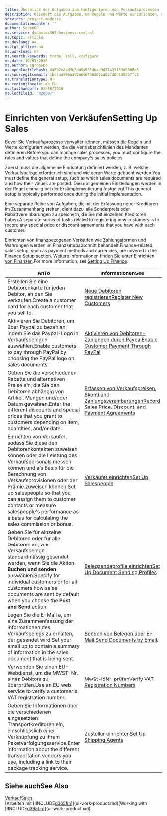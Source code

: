 ```yaml
---
title: Überblick der Aufgaben zum konfigurieren von Verkaufsprozessen | Microsoft Docs
description: Gliedert die Aufgaben, um Regeln und Werte einzurichten, um Ihre Vertriebsrichtlinien und Arbeitsgänge zu definieren.
services: project-madeira
documentationcenter: ''
author: SorenGP
ms.service: dynamics365-business-central
ms.topic: article
ms.devlang: na
ms.tgt_pltfrm: na
ms.workload: na
ms.search.keywords: trade, sell, configure
ms.date: 10/01/2018
ms.author: sgroespe
ms.openlocfilehash: 445b2c8ad3b5d4989324bae3d27423163d6808b5
ms.sourcegitcommit: 1bcfaa99ea302e6b84b8361ca02730b135557fc1
ms.translationtype: HT
ms.contentlocale: de-CH
ms.lasthandoff: 03/08/2019
ms.locfileid: "820097"
---
```

# <a name="setting-up-sales"></a><span data-ttu-id="0421a-103">Einrichten von Verkäufen</span><span class="sxs-lookup"><span data-stu-id="0421a-103">Setting Up Sales</span></span>
<span data-ttu-id="0421a-104">Bevor Sie Verkaufsprozesse verwalten können, müssen die Regeln und Werte konfiguriert werden, die die Vertriebsrichtlinien des Mandanten definieren.</span><span class="sxs-lookup"><span data-stu-id="0421a-104">Before you can manage sales processes, you must configure the rules and values that define the company's sales policies.</span></span>

<span data-ttu-id="0421a-105">Zuerst muss die allgemeine Einrichtung definiert werden, z. B. welche Verkaufsbelege erforderlich sind und wie deren Werte gebucht werden.</span><span class="sxs-lookup"><span data-stu-id="0421a-105">You must define the general setup, such as which sales documents are required and how their values are posted.</span></span> <span data-ttu-id="0421a-106">Diese allgemeinen Einstellungen werden in der Regel einmalig bei der Erstimplementierung festgelegt.</span><span class="sxs-lookup"><span data-stu-id="0421a-106">This general setup is typically performed once during the initial implementation.</span></span>

<span data-ttu-id="0421a-107">Eine separate Reihe von Aufgaben, die mit der Erfassung neuer Kreditoren im Zusammenhang stehen, dient dazu, alle Sonderpreis oder Rabattvereinbarungen zu speichern, die Sie mit einzelnen Kreditoren haben.</span><span class="sxs-lookup"><span data-stu-id="0421a-107">A separate series of tasks related to registering new customers is to record any special price or discount agreements that you have with each customer.</span></span>

<span data-ttu-id="0421a-108">Einrichten von finanzbezogenen Verkäufen wie Zahlungsformen und Währungen werden im Finanzsetupabschnitt behandelt.</span><span class="sxs-lookup"><span data-stu-id="0421a-108">Finance-related sales setup, such as payment methods and currencies, are covered in the Finance Setup section.</span></span> <span data-ttu-id="0421a-109">Weitere Informationen finden Sie unter [Einrichten von Finanzen](finance-setup-finance.md).</span><span class="sxs-lookup"><span data-stu-id="0421a-109">For more information, see [Setting Up Finance](finance-setup-finance.md).</span></span>

| <span data-ttu-id="0421a-110">An</span><span class="sxs-lookup"><span data-stu-id="0421a-110">To</span></span> | <span data-ttu-id="0421a-111">Informationen</span><span class="sxs-lookup"><span data-stu-id="0421a-111">See</span></span> |
| --- | --- |
| <span data-ttu-id="0421a-112">Erstellen Sie eine Debitorenkarte für jeden Debitor, an den Sie verkaufen.</span><span class="sxs-lookup"><span data-stu-id="0421a-112">Create a customer card for each customer that you sell to.</span></span> |[<span data-ttu-id="0421a-113">Neue Debitoren registrieren</span><span class="sxs-lookup"><span data-stu-id="0421a-113">Register New Customers</span></span>](sales-how-register-new-customers.md) |
| <span data-ttu-id="0421a-114">Aktivieren Sie Debitoren, um über Paypal zu bezahlen, indem Sie das Paypal-Logo in Verkaufsbelegen auswählen.</span><span class="sxs-lookup"><span data-stu-id="0421a-114">Enable customers to pay through PayPal by choosing the PayPal logo on sales documents.</span></span> |[<span data-ttu-id="0421a-115">Aktivieren von Debitoren-Zahlungen durch Paypal</span><span class="sxs-lookup"><span data-stu-id="0421a-115">Enable Customer Payment Through PayPal</span></span>](sales-how-enable-payment-service-extensions.md) |
| <span data-ttu-id="0421a-116">Geben Sie die verschiedenen Rabatte und alternativen Preise ein, die Sie den Debitoren abhängig von Artikel, Mengen und/oder Datum gewähren.</span><span class="sxs-lookup"><span data-stu-id="0421a-116">Enter the different discounts and special prices that you grant to customers depending on item, quantities, and/or date.</span></span> |[<span data-ttu-id="0421a-117">Erfassen von Verkaufspreisen, Skonti und Zahlungsvereinbarungen</span><span class="sxs-lookup"><span data-stu-id="0421a-117">Record Sales Price, Discount, and Payment Agreements</span></span>](sales-how-record-sales-price-discount-payment-agreements.md) |
| <span data-ttu-id="0421a-118">Einrichten von Verkäufer, sodass Sie diese den Debitorenkontakten zuweisen können oder die Leistung des Verkaufspersonals messen können und als Basis für die Berechnung von Verkaufsprovisionen oder der Prämie zuweisen können.</span><span class="sxs-lookup"><span data-stu-id="0421a-118">Set up salespeople so that you can assign them to customer contacts or measure salespeople's performance as a basis for calculating the sales commission or bonus.</span></span> |[<span data-ttu-id="0421a-119">Verkäufer einrichten</span><span class="sxs-lookup"><span data-stu-id="0421a-119">Set Up Salespeople</span></span>](sales-how-setup-salespeople.md) |
| <span data-ttu-id="0421a-120">Geben Sie für einzelne Debitoren oder für alle Debitoren an, wie Verkaufsbelege standardmässig gesendet werden, wenn Sie die Aktion **Buchen und senden** auswählen.</span><span class="sxs-lookup"><span data-stu-id="0421a-120">Specify for individual customers or for all customers how sales documents are sent by default when you choose the **Post and Send** action.</span></span> |[<span data-ttu-id="0421a-121">Belegsendeprofile einrichten</span><span class="sxs-lookup"><span data-stu-id="0421a-121">Set Up Document Sending Profiles</span></span>](sales-how-setup-document-send-profiles.md) |
| <span data-ttu-id="0421a-122">Legen Sie die E-Mail a, um eine Zusammenfassung der Informationen des Verkaufsbelegs zu erhalten, der gesendet wird.</span><span class="sxs-lookup"><span data-stu-id="0421a-122">Set your email up to contain a summary of information in the sales document that is being sent.</span></span> |<span data-ttu-id="0421a-123">[Senden von Belegen über E-Mail](ui-how-send-documents-email.md).</span><span class="sxs-lookup"><span data-stu-id="0421a-123">[Send Documents by Email](ui-how-send-documents-email.md).</span></span> |
|<span data-ttu-id="0421a-124">Verwenden Sie einen EU-Webdienst, um die MWST-Nr. eines Debitors zu überprüfen.</span><span class="sxs-lookup"><span data-stu-id="0421a-124">Use an EU web service to verify a customer's VAT registration number.</span></span>|[<span data-ttu-id="0421a-125">MwSt-IdNr. prüfen</span><span class="sxs-lookup"><span data-stu-id="0421a-125">Verify VAT Registration Numbers</span></span>](finance-setup-vat.md)|
|<span data-ttu-id="0421a-126">Geben Sie Informationen über die verschiedenen eingesetzten Transportkreditoren ein, einschliesslich einer Verknüpfung zu ihrem Paketverfolgungsservice.</span><span class="sxs-lookup"><span data-stu-id="0421a-126">Enter information about the different transportation vendors you use, including a link to their package tracking service.</span></span>|[<span data-ttu-id="0421a-127">Zusteller einrichten</span><span class="sxs-lookup"><span data-stu-id="0421a-127">Set Up Shipping Agents</span></span>](sales-how-to-set-up-shipping-agents.md)|

## <a name="see-also"></a><span data-ttu-id="0421a-128">Siehe auch</span><span class="sxs-lookup"><span data-stu-id="0421a-128">See Also</span></span>
[<span data-ttu-id="0421a-129">Verkauf</span><span class="sxs-lookup"><span data-stu-id="0421a-129">Sales</span></span>](sales-manage-sales.md)  
<span data-ttu-id="0421a-130">[Arbeiten mit [!INCLUDE[d365fin](includes/d365fin_md.md)]](ui-work-product.md)</span><span class="sxs-lookup"><span data-stu-id="0421a-130">[Working with [!INCLUDE[d365fin](includes/d365fin_md.md)]](ui-work-product.md)</span></span>
